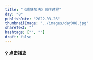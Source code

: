 ```yaml
---
title: "《趣味加法》创作过程"
day: "8"
publishDate: "2022-03-26"
thumbnailImage: "../images/day008.jpg"
shareText: ""
hashtags: ["", ""]
draft: false
---
```


<!-- <video src="http://netdisk.driftlife.co/netdisk/iface/downloadOpen?fileId=356483&amp;quality=2" width="100%" height="100%" autoplay="" controls="controls"></video> -->

<!-- <iframe width="100%" height="320px" frameborder="0" src="https://www.ixigua.com/iframe/7079396831465046558?autoplay=0" referrerpolicy="unsafe-url" allowfullscreen></iframe> -->
#### [💡 点击播放](https://www.ixigua.com/7079396831465046558)